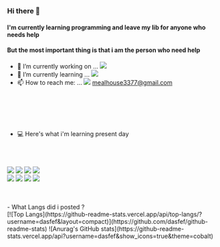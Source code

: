 ### Hi there 👋

#### I'm currently learning programming and leave my lib for anyone who needs help
#### But the most important thing is that i am the person who need help

- 🔭 I’m currently working on ... <img src="https://img.shields.io/badge/Python-3776AB?style=plastic&logo=Python&logoColor=white">
- 🌱 I’m currently learning ... <img src="https://img.shields.io/badge/Tensorflow-FF6F00?style=plastic&logo=TensorFlow&logoColor=white">
- 📫 How to reach me: ... <img src="https://img.shields.io/badge/Gmail-EA4335?style=plastic&logo=Gmail&logoColor=white"> mealhouse3377@gmail.com

<br>
<br>
<br>
<br>

- 💻 Here's what i'm learning present day
<br>
<br>


<img src="https://img.shields.io/badge/Python-3776AB?style=plastic&logo=Python&logoColor=white"> <img src="https://img.shields.io/badge/Django-092E20?style=plastic&logo=Django&logoColor=white"> <img src="https://img.shields.io/badge/Tensorflow-FF6F00?style=plastic&logo=TensorFlow&logoColor=white"> <img src="https://img.shields.io/badge/R-276DC3?style=plastic&logo=R&logoColor=white"><br> 
<img src="https://img.shields.io/badge/MySql-4479A1?style=plastic&logo=MySql&logoColor=white"> <img src="https://img.shields.io/badge/Jupyter-F37626?style=plastic&logo=Jupyter&logoColor=white"> <img src="https://img.shields.io/badge/Qt-41CD52?style=plastic&logo=Qt&logoColor=white"> <img src="https://img.shields.io/badge/SQLite-003B57?style=plastic&logo=SQLite&logoColor=white">


<br>
<br>
- What Langs did i posted ? 
<br>
[![Top Langs](https://github-readme-stats.vercel.app/api/top-langs/?username=dasfef&layout=compact)](https://github.com/dasfef/github-readme-stats)
![Anurag's GitHub stats](https://github-readme-stats.vercel.app/api?username=dasfef&show_icons=true&theme=cobalt)
